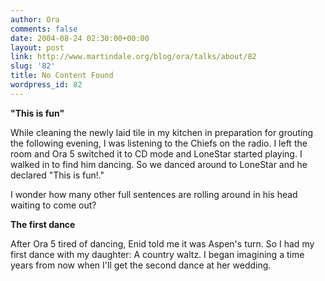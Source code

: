 ```yaml
---
author: Ora
comments: false
date: 2004-08-24 02:30:00+00:00
layout: post
link: http://www.martindale.org/blog/ora/talks/about/82
slug: '82'
title: No Content Found
wordpress_id: 82
---
```


**"This is fun"**
  
While cleaning the newly laid tile in my kitchen in preparation for grouting the following evening, I was listening to the Chiefs on the radio. I left the room and Ora 5 switched it to CD mode and LoneStar started playing. I walked in to find him dancing. So we danced around to LoneStar and he declared "This is fun!."
  

  
I wonder how many other full sentences are rolling around in his head waiting to come out?


  

  


**The first dance**
  
After Ora 5 tired of dancing, Enid told me it was Aspen's turn. So I had my first dance with my daughter: A country waltz. I began imagining a time years from now when I'll get the second dance at her wedding.
